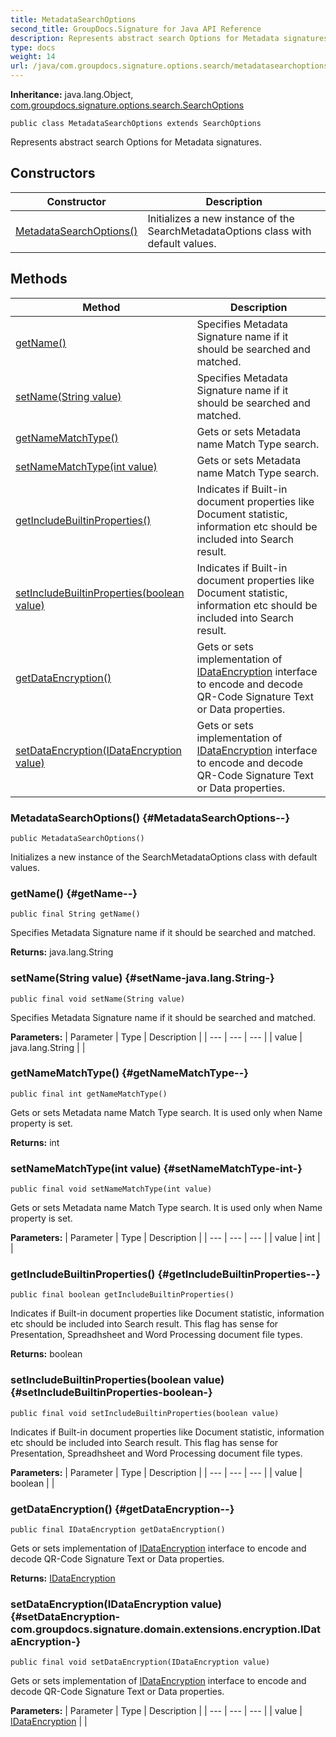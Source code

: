 ```yaml
---
title: MetadataSearchOptions
second_title: GroupDocs.Signature for Java API Reference
description: Represents abstract search Options for Metadata signatures.
type: docs
weight: 14
url: /java/com.groupdocs.signature.options.search/metadatasearchoptions/
---
```

**Inheritance:**
java.lang.Object, [com.groupdocs.signature.options.search.SearchOptions](../../com.groupdocs.signature.options.search/searchoptions)
```
public class MetadataSearchOptions extends SearchOptions
```

Represents abstract search Options for Metadata signatures.
## Constructors

| Constructor | Description |
| --- | --- |
| [MetadataSearchOptions()](#MetadataSearchOptions--) | Initializes a new instance of the SearchMetadataOptions class with default values. |
## Methods

| Method | Description |
| --- | --- |
| [getName()](#getName--) | Specifies Metadata Signature name if it should be searched and matched. |
| [setName(String value)](#setName-java.lang.String-) | Specifies Metadata Signature name if it should be searched and matched. |
| [getNameMatchType()](#getNameMatchType--) | Gets or sets Metadata name Match Type search. |
| [setNameMatchType(int value)](#setNameMatchType-int-) | Gets or sets Metadata name Match Type search. |
| [getIncludeBuiltinProperties()](#getIncludeBuiltinProperties--) | Indicates if Built-in document properties like Document statistic, information etc should be included into Search result. |
| [setIncludeBuiltinProperties(boolean value)](#setIncludeBuiltinProperties-boolean-) | Indicates if Built-in document properties like Document statistic, information etc should be included into Search result. |
| [getDataEncryption()](#getDataEncryption--) | Gets or sets implementation of [IDataEncryption](../../com.groupdocs.signature.domain.extensions.encryption/idataencryption) interface to encode and decode QR-Code Signature Text or Data properties. |
| [setDataEncryption(IDataEncryption value)](#setDataEncryption-com.groupdocs.signature.domain.extensions.encryption.IDataEncryption-) | Gets or sets implementation of [IDataEncryption](../../com.groupdocs.signature.domain.extensions.encryption/idataencryption) interface to encode and decode QR-Code Signature Text or Data properties. |
### MetadataSearchOptions() {#MetadataSearchOptions--}
```
public MetadataSearchOptions()
```


Initializes a new instance of the SearchMetadataOptions class with default values.

### getName() {#getName--}
```
public final String getName()
```


Specifies Metadata Signature name if it should be searched and matched.

**Returns:**
java.lang.String
### setName(String value) {#setName-java.lang.String-}
```
public final void setName(String value)
```


Specifies Metadata Signature name if it should be searched and matched.

**Parameters:**
| Parameter | Type | Description |
| --- | --- | --- |
| value | java.lang.String |  |

### getNameMatchType() {#getNameMatchType--}
```
public final int getNameMatchType()
```


Gets or sets Metadata name Match Type search. It is used only when Name property is set.

**Returns:**
int
### setNameMatchType(int value) {#setNameMatchType-int-}
```
public final void setNameMatchType(int value)
```


Gets or sets Metadata name Match Type search. It is used only when Name property is set.

**Parameters:**
| Parameter | Type | Description |
| --- | --- | --- |
| value | int |  |

### getIncludeBuiltinProperties() {#getIncludeBuiltinProperties--}
```
public final boolean getIncludeBuiltinProperties()
```


Indicates if Built-in document properties like Document statistic, information etc should be included into Search result. This flag has sense for Presentation, Spreadhsheet and Word Processing document file types.

**Returns:**
boolean
### setIncludeBuiltinProperties(boolean value) {#setIncludeBuiltinProperties-boolean-}
```
public final void setIncludeBuiltinProperties(boolean value)
```


Indicates if Built-in document properties like Document statistic, information etc should be included into Search result. This flag has sense for Presentation, Spreadhsheet and Word Processing document file types.

**Parameters:**
| Parameter | Type | Description |
| --- | --- | --- |
| value | boolean |  |

### getDataEncryption() {#getDataEncryption--}
```
public final IDataEncryption getDataEncryption()
```


Gets or sets implementation of [IDataEncryption](../../com.groupdocs.signature.domain.extensions.encryption/idataencryption) interface to encode and decode QR-Code Signature Text or Data properties.

**Returns:**
[IDataEncryption](../../com.groupdocs.signature.domain.extensions.encryption/idataencryption)
### setDataEncryption(IDataEncryption value) {#setDataEncryption-com.groupdocs.signature.domain.extensions.encryption.IDataEncryption-}
```
public final void setDataEncryption(IDataEncryption value)
```


Gets or sets implementation of [IDataEncryption](../../com.groupdocs.signature.domain.extensions.encryption/idataencryption) interface to encode and decode QR-Code Signature Text or Data properties.

**Parameters:**
| Parameter | Type | Description |
| --- | --- | --- |
| value | [IDataEncryption](../../com.groupdocs.signature.domain.extensions.encryption/idataencryption) |  |

